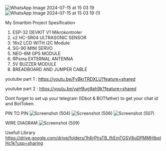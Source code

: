 ![WhatsApp Image 2024-07-15 at 15 03 19](https://github.com/user-attachments/assets/279775bf-776d-4d5e-856f-cf6e0fd80ab3)
![WhatsApp Image 2024-07-15 at 15 03 19 (1)](https://github.com/user-attachments/assets/e53a25e4-3361-4f0b-bce4-0919e665698e)

My Smartbin Project Spesification
1. ESP-32 DEVKIT V1 Mikrokontroler
2. x2 HC-SR04 ULTRASONIC SENSOR
3. 16x2 LCD WITH i2C Module
4. SG-90 MINI SERVO
5. NEO-6M GPS MODULE
6. RPsma EXTERNAL ANTENNA
7. 5V BUZZER MODULE
8. BREADBOARD AND JUMPER CABLE

   
youtube part 1 : https://youtu.be/FyBkrTRDXLU?feature=shared

youtube part 2 : https://youtu.be/yaH9ug9ah9k?feature=shared

Dont forget to set up your telegram (IDbot & BOTfather) to get your chat id and BotToken.

PIN TO PIN
![Screenshot (504)](https://github.com/user-attachments/assets/758a67bf-2e11-487c-8a9d-871b955a0f06)
![Screenshot (506)](https://github.com/user-attachments/assets/d09d2a9e-71ec-4f46-885f-65f9dc6249a9)
![Screenshot (507)](https://github.com/user-attachments/assets/2701a86a-81b8-4fca-bfa1-f146d63ad879)


WIRE DIAGRAM
![Screenshot (509)](https://github.com/user-attachments/assets/c12acc9f-516d-47ea-b6b9-765562caeeb5)








Usefull Library 
https://drive.google.com/drive/folders/1h6rPhsTB_fhEmTGSV8uDPMMHlbplHc1k?usp=sharing





